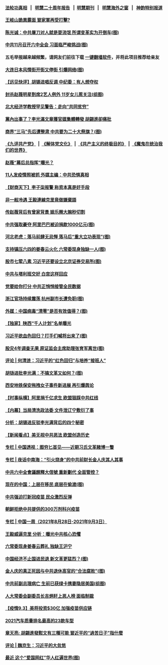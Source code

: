 #### [法轮功真相](https://github.com/gfw-breaker/truth/blob/master/README.md?t=0) &nbsp;&nbsp;|&nbsp;&nbsp; [明慧二十周年报告](https://github.com/gfw-breaker/mh-reports/blob/master/README.md?t=0) &nbsp;&nbsp;|&nbsp;&nbsp;[明慧期刊](https://github.com/gfw-breaker/mh-qikan) &nbsp;&nbsp;|&nbsp;&nbsp; [明慧海外之窗](https://github.com/gfw-breaker/mh-news/blob/master/README.md?t=0) &nbsp;&nbsp;|&nbsp;&nbsp; [神韵特别报道](https://github.com/gfw-breaker/mh-news/blob/master/shenyun.md?t=0)
#### [ 王岐山詭異露面 習家軍再受打擊?](https://github.com/gfw-breaker/banned-news3/blob/master/pages/soh5/541418.md)
#### [ 陈光诚：中共屠刀对人就是耍流氓 所谓变革实为开倒车(图)](https://github.com/gfw-breaker/banned-news3/blob/master/pages/p1/982700.md)
#### [ 中共11月召开六中全会 习面临严峻挑战(图)](https://github.com/gfw-breaker/banned-news3/blob/master/pages/p2/982569.md)
#### 五毛举报越来越频繁，请网友们前往下载 [一键翻墙软件](https://github.com/gfw-breaker/ssr-accounts)，并将此项目推荐给亲友
#### [ 大连日本风情街开街又停街 引爆网络(图)](https://github.com/gfw-breaker/banned-news3/blob/master/pages/p1/982664.md)
#### [ 【远见快评】胡锡进唱反调 中纪委：有人想夺权](https://github.com/gfw-breaker/banned-news3/blob/master/pages/nsc413/n13209154.md)
#### [ 封杀赵薇明星割席2艺人例外 11岁女儿惹关注(组图)](https://github.com/gfw-breaker/banned-news3/blob/master/pages/p1/982663.md)
#### [ 北大经济学教授罕见警告：走向“共同贫穷”](https://github.com/gfw-breaker/banned-news3/blob/master/pages/nsc413/n13206414.md)
#### [ 黨內出事了？李光滿文章獲官媒集體轉發 胡錫進卻痛批](https://github.com/gfw-breaker/banned-news3/blob/master/pages/soh5/541340.md)
#### [ 商界“三马”先后遭整肃 中共要为二十大祭旗？(图)](https://github.com/gfw-breaker/banned-news3/blob/master/pages/p2/982656.md)
#### [《九评共产党》](https://github.com/begood0513/9ping.md/blob/master/README.md) &nbsp;|&nbsp; [《解体党文化》](../../../../jtdwh.md/blob/master/README.md)  &nbsp;|&nbsp; [《共产主义的终极目的》](../../../../gczydzjmd.md/blob/master/README.md) &nbsp;|&nbsp; [《魔鬼在统治我们的世界》](../../../../mgztzwmdsj.md/blob/master/README.md) 
#### [ 赵薇“幕后总指挥”曝光？](https://github.com/gfw-breaker/banned-news3/blob/master/pages/nsc413/n13207021.md)
#### [ 11人发疫情照被抓 外媒主编：中共恐惧真相](https://github.com/gfw-breaker/banned-news3/blob/master/pages/nsc413/n13206210.md)
#### [ 【财商天下】李子柒报警 称资本真是好手段](https://github.com/gfw-breaker/banned-news3/blob/master/pages/nsc413/n13205829.md)
#### [ 非一般冷遇 王毅連線克里竟做嫌棄語](https://github.com/gfw-breaker/banned-news3/blob/master/pages/soh5/541280.md)
#### [ 传赵薇背后有曾家背景 娱乐圈大腕秒切割](https://github.com/gfw-breaker/banned-news3/blob/master/pages/prog1138/a103206214.md)
#### [ 中共强取豪夺 阿里巴巴被迫捐款1000亿元(图)](https://github.com/gfw-breaker/banned-news3/blob/master/pages/p2/982717.md)
#### [ 河北老虎：落马前肆无忌惮 落马后“重大立功表现”(图)](https://github.com/gfw-breaker/banned-news3/blob/master/pages/p2/982697.md)
#### [ 支持镇压六四的姜春云火化 六常委现身独缺一人(图)](https://github.com/gfw-breaker/banned-news3/blob/master/pages/p2/982648.md)
#### [ 股市七荤八素 习近平还要设立北京证券交易所(图)](https://github.com/gfw-breaker/banned-news3/blob/master/pages/p5/982679.md)
#### [ 中共与塔利班交好 白宫这样回应](https://github.com/gfw-breaker/banned-news3/blob/master/pages/nsc413/n13206547.md)
#### [ 党要给你打分 中共正悄悄接管全民数据](https://github.com/gfw-breaker/banned-news3/blob/master/pages/nsc413/n13205961.md)
#### [ 浙江官场持续震荡 杭州副市长遭免职(图)](https://github.com/gfw-breaker/banned-news3/blob/master/pages/p2/982645.md)
#### [ 外媒：中国病毒“清零”是否有效值得？(图)](https://github.com/gfw-breaker/banned-news3/blob/master/pages/p1/982729.md)
#### [ 【独家】陕西“千人计划”名单曝光](https://github.com/gfw-breaker/banned-news3/blob/master/pages/nf4514/n13183383.md)
#### [ 习近平欲血色回归？打手们喊将出来了(图)](https://github.com/gfw-breaker/banned-news3/blob/master/pages/p4/982689.md)
#### [ 股灾4年调查无果 原证监会主席助理张育军离世(图)](https://github.com/gfw-breaker/banned-news3/blob/master/pages/p2/982749.md)
#### [ 评论 | 何清涟：习近平的“红色回归”与培养“接班人”](https://github.com/gfw-breaker/banned-news3/blob/master/pages/pinglun/hql-09022021114548.md)
#### [ 胡钖进批李光满：不搞文革又如何？(图)](https://github.com/gfw-breaker/banned-news3/blob/master/pages/p4/982704.md)
#### [ 西安地铁保安拖拽女子事件新进展 再引爆舆论](https://github.com/gfw-breaker/banned-news3/blob/master/pages/nsc413/n13208631.md)
#### [ 【时事纵横】阿里捐千亿求生 欧盟狠踩中共红线](https://github.com/gfw-breaker/banned-news3/blob/master/pages/nf4514/n13206431.md)
#### [ 【内幕】当局清洗政法委 文件泄辽宁敷衍了事](https://github.com/gfw-breaker/banned-news3/blob/master/pages/nf4514/n13203997.md)
#### [ 分析：胡锡进反驳李光满背后的四个秘密](https://github.com/gfw-breaker/banned-news3/blob/master/pages/nsc413/n13208638.md)
#### [ 【新闻看点】‬美无视中共恶法 欧盟创造历史](https://github.com/gfw-breaker/banned-news3/blob/master/pages/nsc413/n13206369.md)
#### [ 专栏 | 中国透视：图穷匕首见——近期习氏文革赌博一瞥](https://github.com/gfw-breaker/banned-news3/blob/master/pages/zhongguotoushi/panel-09012021125158.md)
#### [ 专栏 | 夜话中南海：“引火烧身”的中共前财长金人庆其人其事](https://github.com/gfw-breaker/banned-news3/blob/master/pages/yehuazhongnanhai/gx-08302021141754.md)
#### [ 中共六中全會議題釋大信號 重新劃代 全面管控？](https://github.com/gfw-breaker/banned-news3/blob/master/pages/soh5/541274.md)
#### [ 现在的中国：上层在移民 底层在偷渡(图)](https://github.com/gfw-breaker/banned-news3/blob/master/pages/p4/982695.md)
#### [ 中共强迫打新冠疫苗 民众激烈反弹](https://github.com/gfw-breaker/banned-news3/blob/master/pages/nsc413/n13207779.md)
#### [ 朝鲜拒绝中共提供的300万剂科兴疫苗](https://github.com/gfw-breaker/banned-news3/blob/master/pages/nf4514/n13203464.md)
#### [ 专栏 | 中国一周（2021年8月28日-2021年9月3日）](https://github.com/gfw-breaker/banned-news3/blob/master/pages/zhongguoyizhou/review-09022021132417.md)
#### [ 王毅威逼克里 分析：曝光中共核心恐懼](https://github.com/gfw-breaker/banned-news3/blob/master/pages/soh5/541298.md)
#### [ 六常委现身姜春云葬礼 独缺王沪宁](https://github.com/gfw-breaker/banned-news3/blob/master/pages/prog1138/a103205952.md)
#### [ 中国经济不止国进民退 新文革更猛烈？(图)](https://github.com/gfw-breaker/banned-news3/blob/master/pages/p5/982670.md)
#### [ 金人庆的真正死因与中共退休高官的“合法腐败”(图)](https://github.com/gfw-breaker/banned-news3/blob/master/pages/p2/982799.md)
#### [ 中共前副总理病亡 生前已获绿卡携妻隐居美国(组图)](https://github.com/gfw-breaker/banned-news3/blob/master/pages/p2/982375.md)
#### [ 人大常委会副委员长吉炳轩上恶人榜 面临制裁](https://github.com/gfw-breaker/banned-news3/blob/master/pages/nsc413/n13205229.md)
#### [ 【疫情9.3】美将投资$30亿 加强疫苗供应链](https://github.com/gfw-breaker/banned-news3/blob/master/pages/nf4514/n13207941.md)
#### [ 2021汽车质量排名最高的23款车型](https://github.com/gfw-breaker/banned-news3/blob/master/pages/nf4514/n13201633.md)
#### [ 章天亮: 胡錫進發懟文有三種可能 習近平的“過苦日子”指什麼](https://github.com/gfw-breaker/banned-news3/blob/master/pages/soh5/541517.md)
#### [ 评论 | 魏京生：习近平的大忽悠](https://github.com/gfw-breaker/banned-news3/blob/master/pages/pinglun/wjs-09032021103638.md)
#### [ 最近 这个“爱国网红”华人红遍世界(图)](https://github.com/gfw-breaker/banned-news3/blob/master/pages/p3/982696.md)
